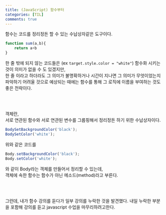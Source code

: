 ```yaml
---
title: (JavaScript) 함수부터
categories: [TIL]
comments: true
---
```


함수는 코드를 정리정돈 할 수 있는 수납상자같은 도구이다.

```javascript
function sum(a,b){
    return a+b
}
```

한 줄 밖에 되지 않는 코드들은 (ex `target.style.color = "white"`) 함수화 시키는 것이 의미가 없을 수 도 있겠지만,  
한 줄 이라고 하더라도 그 의미가 불명확하거나 시간이 지나면 그 의미가 무엇이었는지 파악하기 어려울 것으로 예상되는 때에는 함수를 통해 그 로직에 이름을 부여하는 것도 좋은 전략이다.  

<br>
<br>

객체란,  
서로 연관된 함수와 서로 연관된 변수를 그룹핑해서 정리정돈 하기 위한 수납상자이다.

```javascript
BodySetBackgroundColor('black');
BodySetColor('white');
```
위와 같은 코드를
```javascript
Body.setBackgroundColor('black');
Body.setColor('white');
```
와 같이 Body라는 객체를 만들어서 정리할 수 있는데,  
객체에 속한 함수는 함수가 아닌 메소드(method)라고 부른다.  

<br>
<br>

그런데, 내가 함수 강의를 듣다가 일부 강의를 누락한 것을 발견했다.
내일 누락한 부분을 포함해 강의를 듣고 javascript 수업을 마무리하려고한다. 